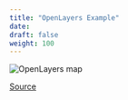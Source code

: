 ```yaml
---
title: "OpenLayers Example"
date:
draft: false
weight: 100
---
```


![OpenLayers map](/example-openlayers.PNG)

[Source](https://github.com/CrunchyData/pg_tileserv/blob/master/examples/openlayers/openlayers-tiles.html)
